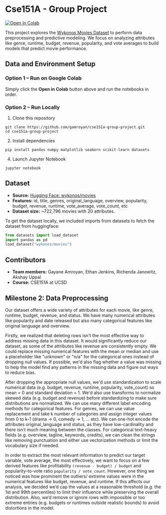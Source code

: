 # Cse151A - Group Project

[![Open In Colab](https://colab.research.google.com/assets/colab-badge.svg)](https://colab.research.google.com/drive/1pX_-QEuy3mVDzJt_kRWsYxMzv_V7c8IX?usp=sharing)

This project explores the [Wykonos Movies Dataset](https://huggingface.co/datasets/wykonos/movies) to perform data preprocessing and predictive modeling. We focus on analyzing attributes like genre, runtime, budget, revenue, popularity, and vote averages to build models that predict movie performance.

## Data and Environment Setup

### Option 1 – Run on Google Colab

Simply click the **Open in Colab** button above and run the notebooks in order.

### Option 2 – Run Locally

1. Clone this repository
  ```
  git clone https://github.com/gamroyan/cse151a-group-project.git
  cd cse151a-group-project
  ```
2. Install dependencies
  ```
  pip install pandas numpy matplotlib seaborn scikit-learn datasets
  ```

4. Launch Jupyter Notebook
  ```
  jupyter notebook
  ```

## Dataset
- **Source:** [Hugging Face: wykonos/movies](https://huggingface.co/datasets/wykonos/movies)
- **Features:** id, title, genres, original_language, overview, popularity, budget, revenue, runtime, vote_average, vote_count, etc
- **Dataset size:** ~722,796 movies with 20 attributes.

To get the dataset locally, we included imports from datasets to fetch the dataset from huggingface:

```python
from datasets import load_dataset
import pandas as pd
load_dataset("wykonos/movies")
```

## Contributors
- **Team members:** Gayane Amroyan, Ethan Jenkins, Richenda Janowitz, Akshay Uppal
- **Course:** CSE151A at UCSD

## Milestone 2: Data Preprocessing
Our dataset offers a wide variety of attributes for each movie, like genre, runtime, budget, revenue, and status. We have many numerical attributes like popularity and date released but also many categorical features like original language and overview. 

Firstly, we realized that deleting rows isn't the most effective way to address missing data in this dataset. It would significantly reduce our dataset, as some of the attributes like revenue are consistently empty. We could replace missing numerical features with the mean or median and use a placeholder like "unknown" or "n/a" for the categorical ones instead of dropping null values. If possible, we'd also flag whether a value was missing to help the model find any patterns in the missing data and figure out ways to reduce bias.

After dropping the appropriate null values, we'd use standardization to scale numerical data (e.g. budget, revenue, runtime, popularity, vote_count) so mean = 0 and standard deviation = 1. We'd also use transforms to normalize skewed data (e.g. budget and revenue) before standardizing to make sure distributions are normalized. We can use many different label encoding methods for categorical features. For genres, we can use value replacement and take k number of categories and assign integer values from 0 to k-1 (drama -> 0, comedy -> 1, ... etc). We can one-hot encode the attributes original_language and status, as they have low-cardinality and there isn't much meaning between the classes. For categorical text-heavy fields (e.g. overview, tagline, keywords, credits), we can clean the strings like removing punctuation and either use vectorization methods or limit the vocabulary size if needed.

In order to extract the most relevant information to predict our target variable, vote average, the most effectively, we want to focus on a few derived features like profitability ```(revenue - budget) / budget``` and popularity-to-vote ratio ```popularity / vote_count```. However, one thing we noticed was how prominent the outliers/ extreme values were in the numerical features like budget, revenue, and runtime. If this affects our analysis, we decided we’d cap the values at a reasonable threshold (e.g. the 1st and 99th percentiles) to limit their influence while preserving the overall distribution. Also, we’d remove or ignore rows with impossible or too extreme entries (e.g. budgets or runtimes outside realistic bounds) to avoid distortions in the model.
